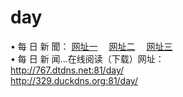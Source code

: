 # day
&#8226; 每 日 新 聞：
<a href="http://25.dns2.us:81/day/" target="_blank">网址一</a>
　<a href="http://ck.otzo.com:81/day/" target="_blank">网址二</a>
　<a href="http://20.120v.ac/day/" target="_blank">网址三</a><br />
&#8226; 每 日 新 闻...在线阅读（下载）网址：<br />
  <a href="http://767.dtdns.net:81/day/" target="_blank">http://767.dtdns.net:81/day/</a><br />
  <a href="http://329.duckdns.org:81/day/" target="_blank">http://329.duckdns.org:81/day/</a><br />

